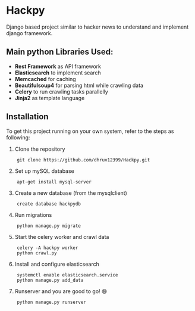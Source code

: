 # Hackpy
Django based project similar to hacker news to understand and implement django framework.

## Main python Libraries Used:

- **Rest Framework** as API framework
- **Elasticsearch** to implement search
- **Memcached** for caching
- **Beautifulsoup4** for parsing html while crawling data
- **Celery** to run crawling tasks parallelly 
- **Jinja2** as template language


## Installation
To get this project running on your own system, refer to the steps as following:
1. Clone the repository 
```
	git clone https://github.com/dhruv12399/Hackpy.git
```
2. Set up mySQL database
```
	apt-get install mysql-server
```
3. Create a new database (from the mysqlclient)
```
	create database hackpydb
```
4. Run migrations
```
	python manage.py migrate
```
5. Start the celery worker and crawl data
```
	celery -A hackpy worker
	python crawl.py
```
6. Install and configure elasticsearch
```
	systemctl enable elasticsearch.service
	python manage.py add_data
```
7. Runserver and you are good to go! :smile:
```
	python manage.py runserver
```

